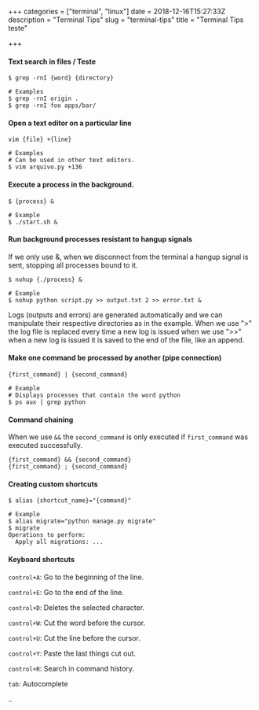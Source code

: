 +++
categories = ["terminal", "linux"]
date = 2018-12-16T15:27:33Z
description = "Terminal Tips"
slug = "terminal-tips"
title = "Terminal Tips teste"

+++
#### Text search in files / Teste

    $ grep -rnI {word} {directory}
    
    # Examples
    $ grep -rnI origin .
    $ grep -rnI foo apps/bar/

#### Open a text editor on a particular line

    vim {file} +{line}
    
    # Examples
    # Can be used in other text editors.
    $ vim arquivo.py +136

#### Execute a process in the background.

    $ {process} &
    
    # Example
    $ ./start.sh &

#### Run background processes resistant to hangup signals

If we only use &, when we disconnect from the terminal a hangup signal is sent, stopping all processes bound to it.

    $ nohup {./process} &
    
    # Example
    $ nohup python script.py >> output.txt 2 >> error.txt &

Logs (outputs and errors) are generated automatically and we can manipulate their respective directories as in the example. When we use ">" the log file is replaced every time a new log is issued when we use ">>" when a new log is issued it is saved to the end of the file, like an append.

#### Make one command be processed by another (pipe connection)

    {first_command} | {second_command}
    
    # Example
    # Displays processes that contain the word python
    $ ps aux | grep python

#### Command chaining

When we use `&&` the `second_command` is only executed if `first_command` was
executed successfully.

    {first_command} && {second_command}
    {first_command} ; {second_command}

#### Creating custom shortcuts

    $ alias {shortcut_name}="{command}"
    
    # Example
    $ alias migrate="python manage.py migrate"
    $ migrate
    Operations to perform:
      Apply all migrations: ...

#### Keyboard shortcuts

`control+A`: Go to the beginning of the line.

`control+E`: Go to the end of the line.

`control+D`: Deletes the selected character.

`control+W`: Cut the word before the cursor.

`control+U`: Cut the line before the cursor.

`control+Y`: Paste the last things cut out.

`control+R`: Search in command history.

`tab`: Autocomplete

..